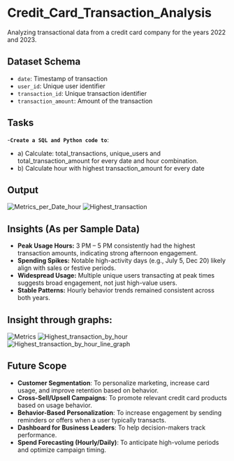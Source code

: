 # Credit_Card_Transaction_Analysis
Analyzing transactional data from a credit card company for the years 2022 and 2023. 

## Dataset Schema
- `date`: Timestamp of transaction  
- `user_id`: Unique user identifier  
- `transaction_id`: Unique transaction identifier  
- `transaction_amount`: Amount of the transaction

## Tasks

-**`Create a SQL and Python code to`**:
- a) Calculate: total_transactions, unique_users and total_transaction_amount for every date and hour combination.
- b) Calculate hour with highest transaction_amount for every date


## Output

![Metrics_per_Date_hour](https://github.com/user-attachments/assets/6a92fe42-af7a-4ce1-9f17-5d5f90fe0104)
![Highest_transaction](https://github.com/user-attachments/assets/36c1d356-614c-4dc8-b66f-030083025b55)


## Insights (As per Sample Data)

- **Peak Usage Hours:** 3 PM – 5 PM consistently had the highest transaction amounts, indicating strong afternoon engagement.
- **Spending Spikes:** Notable high-activity days (e.g., July 5, Dec 20) likely align with sales or festive periods.
- **Widespread Usage:** Multiple unique users transacting at peak times suggests broad engagement, not just high-value users.
- **Stable Patterns:** Hourly behavior trends remained consistent across both years.

## Insight through graphs:

![Metrics](https://github.com/user-attachments/assets/0488b127-0762-46ca-be1f-5fcccfbfc266)
![Highest_transaction_by_hour](https://github.com/user-attachments/assets/00fd889f-eeef-47bd-a37e-5f5e85c1bc1a)
![Highest_transaction_by_hour_line_graph](https://github.com/user-attachments/assets/37bb8f44-3c6f-480d-9945-35f9efe79be3)

## Future Scope 
- **Customer Segmentation**: To personalize marketing, increase card usage, and improve retention based on behavior.
- **Cross-Sell/Upsell Campaigns**: To promote relevant credit card products based on usage behavior.
- **Behavior-Based Personalization**: To increase engagement by sending reminders or offers when a user typically transacts.
- **Dashboard for Business Leaders**: To help decision-makers track performance.
- **Spend Forecasting (Hourly/Daily)**: To anticipate high-volume periods and optimize campaign timing.
